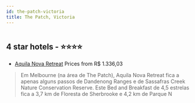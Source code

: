 ```yaml
---
id: the-patch-victoria
title: The Patch, Victoria
---
```


<center><img src="https://i.travelapi.com/hotels/15000000/14930000/14929200/14929105/0be4f385_z.jpg" alt="" /></center>


##  4 star hotels - ⭐️⭐️⭐️⭐️

-    [Aquila Nova Retreat](https://www.hurb.com/br/aud/https://www.hurb.com/br/hotels/the-patch/aquila-nova-retreat-HT-66E3?cmp=18055) Prices from R$ 1.336,03
   > Em Melbourne (na área de The Patch), Aquila Nova Retreat fica a apenas alguns passos de Dandenong Ranges e de Sassafras Creek Nature Conservation Reserve.  Este Bed and Breakfast de 4,5 estrelas fica a 3,7 km de Floresta de Sherbrooke e 4,2 km de Parque N
